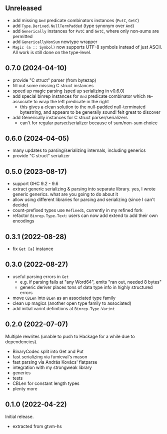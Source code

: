 ## Unreleased
* add missing `And` predicate combinators instances (`PutC`, `GetC`)
* add `Type.Derived.NullTermPadded` (type synonym over `And`)
* add `Generically` instances for `PutC` and `GetC`, where only non-sums are
  permitted
* add `GenericallyNonSum` newtype wrapper
* `Magic (a :: Symbol)` now supports UTF-8 symbols instead of just ASCII. All
  work is still done on the type-level.

## 0.7.0 (2024-04-10)
* provide "C struct" parser (from bytezap)
* fill out some missing C struct instances
* speed up magic parsing (sped up serializing in v0.6.0)
* add special binrep instances for `And` predicate combinator which re-associate
  to wrap the left predicate in the right
  * this gives a clean solution to the null-padded null-terminated bytestring,
    and appears to be generally sound! felt great to discover
* add Generically instances for C struct parser/serializers
  * can't for regular parser/serializer because of sum/non-sum choice

## 0.6.0 (2024-04-05)
* many updates to parsing/serializing internals, including generics
* provide "C struct" serializer

## 0.5.0 (2023-08-17)
  * support GHC 9.2 - 9.6
  * extract generic serializing & parsing into separate library. yes, I wrote
    generic generics. what are you going to do about it
  * allow using different libraries for parsing and serializing (since I can't
    decide)
  * count-prefixed types use `Refined1`, currently in my refined fork
  * refactor `Binrep.Type.Text`: users can now add extend to add their own
    encodings

## 0.3.1 (2022-08-28)
  * fix `Get [a]` instance

## 0.3.0 (2022-08-27)
  * useful parsing errors in `Get`
    * e.g. if parsing fails at "any Word64", emits "ran out, needed 8 bytes"
    * generic deriver places tons of data type info in highly structured errors
  * move `CBLen` into `BLen` as an associated type family
  * clean up magics (another open type family to associated)
  * add initial varint definitions at `Binrep.Type.Varint`

## 0.2.0 (2022-07-07)
Multiple rewrites (unable to push to Hackage for a while due to dependencies).

  * BinaryCodec split into Get and Put
  * fast serializing via fumieval's mason
  * fast parsing via András Kovács' flatparse
  * integration with my strongweak library
  * generics
  * tests
  * CBLen for constant length types
  * plenty more

## 0.1.0 (2022-04-22)
Initial release.

  * extracted from gtvm-hs

